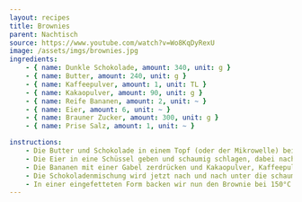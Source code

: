 ```yaml
---
layout: recipes
title: Brownies
parent: Nachtisch
source: https://www.youtube.com/watch?v=Wo8KqDyRexU
image: /assets/imgs/brownies.jpg
ingredients:
    - { name: Dunkle Schokolade, amount: 340, unit: g }
    - { name: Butter, amount: 240, unit: g }
    - { name: Kaffeepulver, amount: 1, unit: TL }
    - { name: Kakaopulver, amount: 90, unit: g }
    - { name: Reife Bananen, amount: 2, unit: ~ }
    - { name: Eier, amount: 6, unit: ~ }
    - { name: Brauner Zucker, amount: 300, unit: g }
    - { name: Prise Salz, amount: 1, unit: ~ }

instructions:
    - Die Butter und Schokolade in einem Topf (oder der Mikrowelle) bei geringer Hitze schmelzen. Darauf achten, dass nichts anbrennt, also regelmäßig umrühren. Parallel mit den nächsten Schritten fortfahren. 
    - Die Eier in eine Schüssel geben und schaumig schlagen, dabei nach und nach den Zucker hinzugeben.
    - Die Bananen mit einer Gabel zerdrücken und Kakaopulver, Kaffeepulver und die geschmolzene Schokolade dazu geben.
    - Die Schokoladenmischung wird jetzt nach und nach unter die schaumig geschlagenen Eier gehoben. 
    - In einer eingefetteten Form backen wir nun den Brownie bei 150°C für ca. 40-50 Minuten. Lasst die Brownies für 20-30 Minuten auskühlen und serviert sie mit Puderzucker, Meersalzflocken oder frischen Beeren.
---
```

